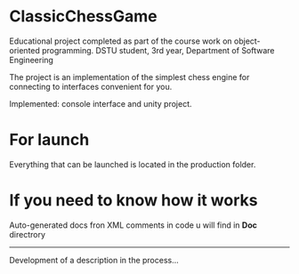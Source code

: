 # ClassicChessGame

Educational project completed as part of the course work on object-oriented programming. DSTU student, 3rd year, Department of Software Engineering

The project is an implementation of the simplest chess engine for connecting to interfaces convenient for you.

Implemented: console interface and unity project.

# For launch

Everything that can be launched is located in the production folder.

# If you need to know how it works

Auto-generated docs fron XML comments in code u will find in <b>Doc</b> directrory

---

Development of a description in the process...
